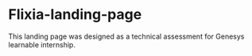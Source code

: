 # Flixia-landing-page
This landing page was designed as a technical assessment for Genesys learnable internship.
